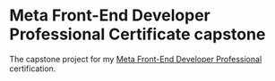 # Meta Front-End Developer Professional Certificate capstone

The capstone project for my [Meta Front-End Developer Professional](https://www.coursera.org/professional-certificates/meta-front-end-developer) certification.
